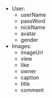 - User:
    - userName
    - passWord
    - nickName
    - avatar
    - gender
- Images:
    - imageUrl
    - view 
    - like
    - owner
    - caption
    - title
    - comment